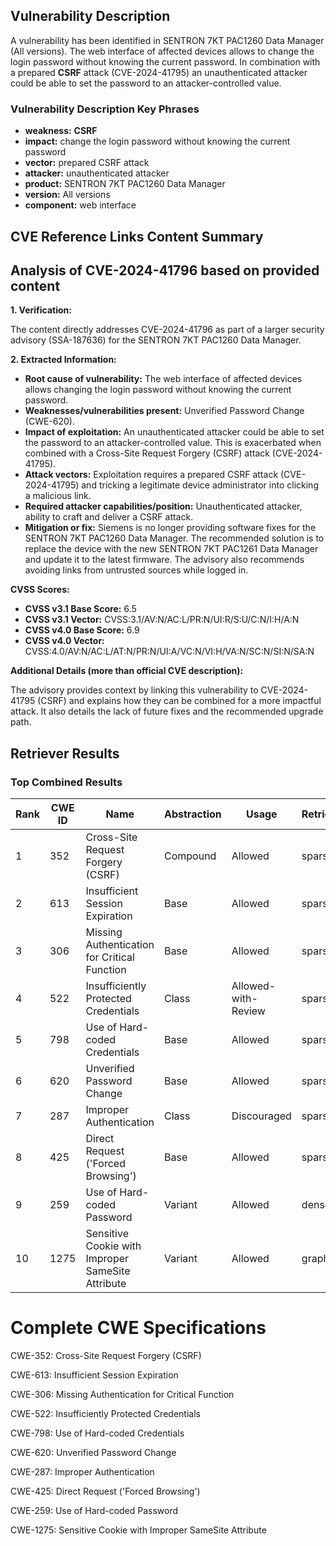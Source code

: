 ## Vulnerability Description
A vulnerability has been identified in SENTRON 7KT PAC1260 Data Manager (All versions). The web interface of affected devices allows to change the login password without knowing the current password. In combination with a prepared **CSRF** attack (CVE-2024-41795) an unauthenticated attacker could be able to set the password to an attacker-controlled value.

### Vulnerability Description Key Phrases
- **weakness:** **CSRF**
- **impact:** change the login password without knowing the current password
- **vector:** prepared CSRF attack
- **attacker:** unauthenticated attacker
- **product:** SENTRON 7KT PAC1260 Data Manager
- **version:** All versions
- **component:** web interface

## CVE Reference Links Content Summary
## Analysis of CVE-2024-41796 based on provided content

**1. Verification:**

The content directly addresses CVE-2024-41796 as part of a larger security advisory (SSA-187636) for the SENTRON 7KT PAC1260 Data Manager.

**2. Extracted Information:**

* **Root cause of vulnerability:** The web interface of affected devices allows changing the login password without knowing the current password.
* **Weaknesses/vulnerabilities present:** Unverified Password Change (CWE-620).
* **Impact of exploitation:** An unauthenticated attacker could be able to set the password to an attacker-controlled value. This is exacerbated when combined with a Cross-Site Request Forgery (CSRF) attack (CVE-2024-41795).
* **Attack vectors:** Exploitation requires a prepared CSRF attack (CVE-2024-41795) and tricking a legitimate device administrator into clicking a malicious link.
* **Required attacker capabilities/position:** Unauthenticated attacker, ability to craft and deliver a CSRF attack.
* **Mitigation or fix:**  Siemens is no longer providing software fixes for the SENTRON 7KT PAC1260 Data Manager. The recommended solution is to replace the device with the new SENTRON 7KT PAC1261 Data Manager and update it to the latest firmware.  The advisory also recommends avoiding links from untrusted sources while logged in.

**CVSS Scores:**

*   **CVSS v3.1 Base Score:** 6.5
*   **CVSS v3.1 Vector:** CVSS:3.1/AV:N/AC:L/PR:N/UI:R/S:U/C:N/I:H/A:N
*   **CVSS v4.0 Base Score:** 6.9
*   **CVSS v4.0 Vector:** CVSS:4.0/AV:N/AC:L/AT:N/PR:N/UI:A/VC:N/VI:H/VA:N/SC:N/SI:N/SA:N

**Additional Details (more than official CVE description):**

The advisory provides context by linking this vulnerability to CVE-2024-41795 (CSRF) and explains how they can be combined for a more impactful attack. It also details the lack of future fixes and the recommended upgrade path.

## Retriever Results

### Top Combined Results

| Rank | CWE ID | Name | Abstraction | Usage  | Retrievers | Individual Scores |
|------|--------|------|-------------|-------|------------|-------------------|
| 1 | 352 | Cross-Site Request Forgery (CSRF) | Compound | Allowed | sparse | 0.310 |
| 2 | 613 | Insufficient Session Expiration | Base | Allowed | sparse | 0.301 |
| 3 | 306 | Missing Authentication for Critical Function | Base | Allowed | sparse | 0.298 |
| 4 | 522 | Insufficiently Protected Credentials | Class | Allowed-with-Review | sparse | 0.296 |
| 5 | 798 | Use of Hard-coded Credentials | Base | Allowed | sparse | 0.295 |
| 6 | 620 | Unverified Password Change | Base | Allowed | sparse | 0.290 |
| 7 | 287 | Improper Authentication | Class | Discouraged | sparse | 0.290 |
| 8 | 425 | Direct Request ('Forced Browsing') | Base | Allowed | sparse | 0.289 |
| 9 | 259 | Use of Hard-coded Password | Variant | Allowed | dense | 0.605 |
| 10 | 1275 | Sensitive Cookie with Improper SameSite Attribute | Variant | Allowed | graph | 0.002 |



# Complete CWE Specifications

CWE-352: Cross-Site Request Forgery (CSRF)

CWE-613: Insufficient Session Expiration

CWE-306: Missing Authentication for Critical Function

CWE-522: Insufficiently Protected Credentials

CWE-798: Use of Hard-coded Credentials

CWE-620: Unverified Password Change

CWE-287: Improper Authentication

CWE-425: Direct Request ('Forced Browsing')

CWE-259: Use of Hard-coded Password

CWE-1275: Sensitive Cookie with Improper SameSite Attribute